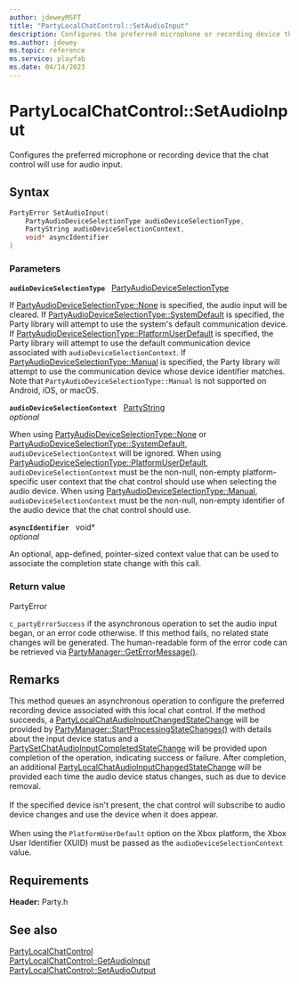 ```yaml
---
author: jdeweyMSFT
title: "PartyLocalChatControl::SetAudioInput"
description: Configures the preferred microphone or recording device that the chat control will use for audio input.
ms.author: jdewey
ms.topic: reference
ms.service: playfab
ms.date: 04/14/2023
---
```


# PartyLocalChatControl::SetAudioInput  

Configures the preferred microphone or recording device that the chat control will use for audio input.  

## Syntax  
  
```cpp
PartyError SetAudioInput(  
    PartyAudioDeviceSelectionType audioDeviceSelectionType,  
    PartyString audioDeviceSelectionContext,  
    void* asyncIdentifier  
)  
```  
  
### Parameters  
  
**`audioDeviceSelectionType`** &nbsp; [PartyAudioDeviceSelectionType](../../../enums/partyaudiodeviceselectiontype.md)  
  
If [PartyAudioDeviceSelectionType::None](../../../enums/partyaudiodeviceselectiontype.md) is specified, the audio input will be cleared. If [PartyAudioDeviceSelectionType::SystemDefault](../../../enums/partyaudiodeviceselectiontype.md) is specified, the Party library will attempt to use the system's default communication device. If [PartyAudioDeviceSelectionType::PlatformUserDefault](../../../enums/partyaudiodeviceselectiontype.md) is specified, the Party library will attempt to use the default communication device associated with `audioDeviceSelectionContext`. If [PartyAudioDeviceSelectionType::Manual](../../../enums/partyaudiodeviceselectiontype.md) is specified, the Party library will attempt to use the communication device whose device identifier matches. Note that ```PartyAudioDeviceSelectionType::Manual``` is not supported on Android, iOS, or macOS.  
  
**`audioDeviceSelectionContext`** &nbsp; [PartyString](../../../typedefs.md)  
*optional*  
  
When using [PartyAudioDeviceSelectionType::None](../../../enums/partyaudiodeviceselectiontype.md) or [PartyAudioDeviceSelectionType::SystemDefault](../../../enums/partyaudiodeviceselectiontype.md), `audioDeviceSelectionContext` will be ignored. When using [PartyAudioDeviceSelectionType::PlatformUserDefault](../../../enums/partyaudiodeviceselectiontype.md), `audioDeviceSelectionContext` must be the non-null, non-empty platform-specific user context that the chat control should use when selecting the audio device. When using [PartyAudioDeviceSelectionType::Manual](../../../enums/partyaudiodeviceselectiontype.md), `audioDeviceSelectionContext` must be the non-null, non-empty identifier of the audio device that the chat control should use.  
  
**`asyncIdentifier`** &nbsp; void*  
*optional*  
  
An optional, app-defined, pointer-sized context value that can be used to associate the completion state change with this call.  
  
  
### Return value  
PartyError
  
```c_partyErrorSuccess``` if the asynchronous operation to set the audio input began, or an error code otherwise. If this method fails, no related state changes will be generated. The human-readable form of the error code can be retrieved via [PartyManager::GetErrorMessage()](../../PartyManager/methods/partymanager_geterrormessage.md).
  
## Remarks  
  
This method queues an asynchronous operation to configure the preferred recording device associated with this local chat control. If the method succeeds, a [PartyLocalChatAudioInputChangedStateChange](../../../structs/partylocalchataudioinputchangedstatechange.md) will be provided by [PartyManager::StartProcessingStateChanges()](../../PartyManager/methods/partymanager_startprocessingstatechanges.md) with details about the input device status and a [PartySetChatAudioInputCompletedStateChange](../../../structs/partysetchataudioinputcompletedstatechange.md) will be provided upon completion of the operation, indicating success or failure. After completion, an additional [PartyLocalChatAudioInputChangedStateChange](../../../structs/partylocalchataudioinputchangedstatechange.md) will be provided each time the audio device status changes, such as due to device removal. <br /><br /> If the specified device isn't present, the chat control will subscribe to audio device changes and use the device when it does appear.   <br /><br /> When using the ```PlatformUserDefault``` option on the Xbox platform, the Xbox User Identifier (XUID) must be passed as the ```audioDeviceSelectionContext``` value.
  
## Requirements  
  
**Header:** Party.h
  
## See also  
[PartyLocalChatControl](../partylocalchatcontrol.md)  
[PartyLocalChatControl::GetAudioInput](partylocalchatcontrol_getaudioinput.md)  
[PartyLocalChatControl::SetAudioOutput](partylocalchatcontrol_setaudiooutput.md)
  
  
